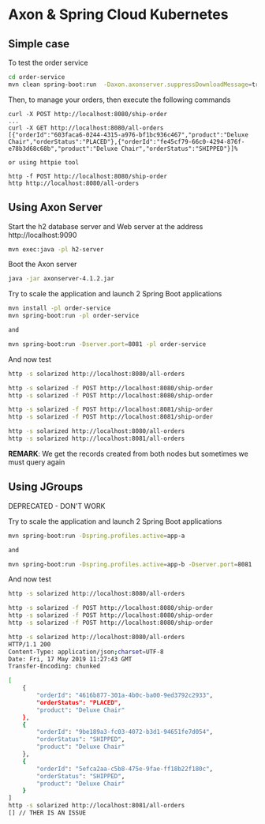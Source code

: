 # Axon & Spring Cloud Kubernetes

## Simple case

To test the order service

```bash
cd order-service
mvn clean spring-boot:run  -Daxon.axonserver.suppressDownloadMessage=true
```

Then, to manage your orders, then execute the following commands

```
curl -X POST http://localhost:8080/ship-order
...
curl -X GET http://localhost:8080/all-orders
[{"orderId":"603faca6-0244-4315-a976-bf1bc936c467","product":"Deluxe Chair","orderStatus":"PLACED"},{"orderId":"fe45cf79-66c0-4294-876f-e78b3d68c68b","product":"Deluxe Chair","orderStatus":"SHIPPED"}]%   

or using httpie tool

http -f POST http://localhost:8080/ship-order
http http://localhost:8080/all-orders
```

## Using Axon Server

Start the h2 database server and Web server at the address http://localhost:9090
```bash
mvn exec:java -pl h2-server
```

Boot the Axon server

```bash
java -jar axonserver-4.1.2.jar 
```

Try to scale the application and launch 2 Spring Boot applications

```bash
mvn install -pl order-service
mvn spring-boot:run -pl order-service

and 

mvn spring-boot:run -Dserver.port=8081 -pl order-service
```

And now test 

```bash
http -s solarized http://localhost:8080/all-orders

http -s solarized -f POST http://localhost:8080/ship-order
http -s solarized -f POST http://localhost:8080/ship-order

http -s solarized -f POST http://localhost:8081/ship-order
http -s solarized -f POST http://localhost:8081/ship-order

http -s solarized http://localhost:8080/all-orders
http -s solarized http://localhost:8081/all-orders
```

**REMARK**: We get the records created from both nodes but sometimes we must query again

## Using JGroups

DEPRECATED - DON'T WORK

Try to scale the application and launch 2 Spring Boot applications

```bash
mvn spring-boot:run -Dspring.profiles.active=app-a

and 

mvn spring-boot:run -Dspring.profiles.active=app-b -Dserver.port=8081
```

And now test 

```bash
http -s solarized http://localhost:8080/all-orders

http -s solarized -f POST http://localhost:8080/ship-order
http -s solarized -f POST http://localhost:8080/ship-order
http -s solarized -f POST http://localhost:8080/ship-order

http -s solarized http://localhost:8080/all-orders
HTTP/1.1 200 
Content-Type: application/json;charset=UTF-8
Date: Fri, 17 May 2019 11:27:43 GMT
Transfer-Encoding: chunked

[
    {
        "orderId": "4616b877-301a-4b0c-ba00-9ed3792c2933",
        "orderStatus": "PLACED",
        "product": "Deluxe Chair"
    },
    {
        "orderId": "9be189a3-fc03-4072-b3d1-94651fe7d054",
        "orderStatus": "SHIPPED",
        "product": "Deluxe Chair"
    },
    {
        "orderId": "5efca2aa-c5b8-475e-9fae-ff18b22f180c",
        "orderStatus": "SHIPPED",
        "product": "Deluxe Chair"
    }
]
http -s solarized http://localhost:8081/all-orders
[] // THER IS AN ISSUE
```
